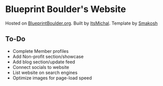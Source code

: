# Blueprint Boulder's Website

Hosted on [BlueprintBoulder.org](https://blueprintboulder.org). Built by [ItsMichal](https://michal.us). Template by [Smakosh](https://github.com/smakosh/gatsby-portfolio-dev?utm_source=BlueprintBoulder)

## To-Do

- Complete Member profiles
- Add Non-profit section/showcase
- Add blog section/update feed
- Connect socials to website
- List website on search engines
- Optimize images for page-load speed